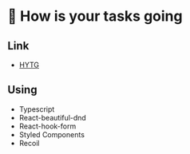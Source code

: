 # 🥨 How is your tasks going

## Link

- [HYTG](https://chchaeun.github.io/how-is-your-tasks-going/index.html)

## Using

- Typescript
- React-beautiful-dnd
- React-hook-form
- Styled Components
- Recoil
